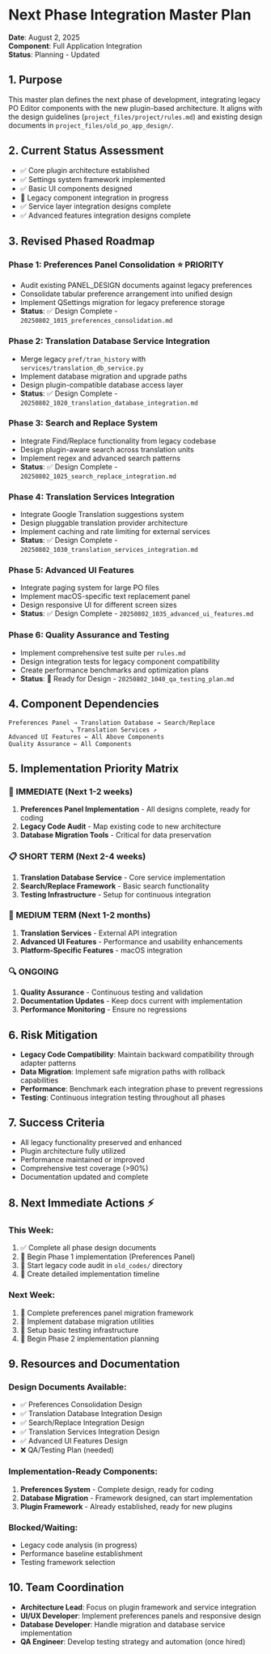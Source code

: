 # Next Phase Integration Master Plan

**Date**: August 2, 2025  
**Component**: Full Application Integration  
**Status**: Planning - Updated

## 1. Purpose
This master plan defines the next phase of development, integrating legacy PO Editor components with the new plugin-based architecture. It aligns with the design guidelines (`project_files/project/rules.md`) and existing design documents in `project_files/old_po_app_design/`.

## 2. Current Status Assessment
- ✅ Core plugin architecture established
- ✅ Settings system framework implemented
- ✅ Basic UI components designed
- 🔄 Legacy component integration in progress
- ✅ Service layer integration designs complete
- ✅ Advanced features integration designs complete

## 3. Revised Phased Roadmap

### Phase 1: Preferences Panel Consolidation ⭐ PRIORITY
- Audit existing PANEL_DESIGN documents against legacy preferences
- Consolidate tabular preference arrangement into unified design
- Implement QSettings migration for legacy preference storage
- **Status**: ✅ Design Complete - `20250802_1015_preferences_consolidation.md`

### Phase 2: Translation Database Service Integration
- Merge legacy `pref/tran_history` with `services/translation_db_service.py`
- Implement database migration and upgrade paths
- Design plugin-compatible database access layer
- **Status**: ✅ Design Complete - `20250802_1020_translation_database_integration.md`

### Phase 3: Search and Replace System
- Integrate Find/Replace functionality from legacy codebase
- Design plugin-aware search across translation units
- Implement regex and advanced search patterns
- **Status**: ✅ Design Complete - `20250802_1025_search_replace_integration.md`

### Phase 4: Translation Services Integration
- Integrate Google Translation suggestions system
- Design pluggable translation provider architecture
- Implement caching and rate limiting for external services
- **Status**: ✅ Design Complete - `20250802_1030_translation_services_integration.md`

### Phase 5: Advanced UI Features
- Integrate paging system for large PO files
- Implement macOS-specific text replacement panel
- Design responsive UI for different screen sizes
- **Status**: ✅ Design Complete - `20250802_1035_advanced_ui_features.md`

### Phase 6: Quality Assurance and Testing
- Implement comprehensive test suite per `rules.md`
- Design integration tests for legacy component compatibility
- Create performance benchmarks and optimization plans
- **Status**: 🔄 Ready for Design - `20250802_1040_qa_testing_plan.md`

## 4. Component Dependencies
```
Preferences Panel → Translation Database → Search/Replace
                 ↘ Translation Services ↗
Advanced UI Features ← All Above Components
Quality Assurance ← All Components
```

## 5. Implementation Priority Matrix

### 🚀 IMMEDIATE (Next 1-2 weeks)
1. **Preferences Panel Implementation** - All designs complete, ready for coding
2. **Legacy Code Audit** - Map existing code to new architecture
3. **Database Migration Tools** - Critical for data preservation

### 📋 SHORT TERM (Next 2-4 weeks)  
1. **Translation Database Service** - Core service implementation
2. **Search/Replace Framework** - Basic search functionality
3. **Testing Infrastructure** - Setup for continuous integration

### 🎯 MEDIUM TERM (Next 1-2 months)
1. **Translation Services** - External API integration
2. **Advanced UI Features** - Performance and usability enhancements
3. **Platform-Specific Features** - macOS integration

### 🔍 ONGOING
1. **Quality Assurance** - Continuous testing and validation
2. **Documentation Updates** - Keep docs current with implementation
3. **Performance Monitoring** - Ensure no regressions

## 6. Risk Mitigation
- **Legacy Code Compatibility**: Maintain backward compatibility through adapter patterns
- **Data Migration**: Implement safe migration paths with rollback capabilities
- **Performance**: Benchmark each integration phase to prevent regressions
- **Testing**: Continuous integration testing throughout all phases

## 7. Success Criteria
- All legacy functionality preserved and enhanced
- Plugin architecture fully utilized
- Performance maintained or improved
- Comprehensive test coverage (>90%)
- Documentation updated and complete

## 8. Next Immediate Actions ⚡

### This Week:
1. ✅ Complete all phase design documents
2. 🔄 Begin Phase 1 implementation (Preferences Panel)
3. 🔄 Start legacy code audit in `old_codes/` directory
4. 📝 Create detailed implementation timeline

### Next Week:
1. 🎯 Complete preferences panel migration framework
2. 🎯 Implement database migration utilities
3. 🎯 Setup basic testing infrastructure
4. 📝 Begin Phase 2 implementation planning

## 9. Resources and Documentation

### Design Documents Available:
- ✅ Preferences Consolidation Design
- ✅ Translation Database Integration Design  
- ✅ Search/Replace Integration Design
- ✅ Translation Services Integration Design
- ✅ Advanced UI Features Design
- ❌ QA/Testing Plan (needed)

### Implementation-Ready Components:
1. **Preferences System** - Complete design, ready for coding
2. **Database Migration** - Framework designed, can start implementation
3. **Plugin Framework** - Already established, ready for new plugins

### Blocked/Waiting:
- Legacy code analysis (in progress)
- Performance baseline establishment
- Testing framework selection

## 10. Team Coordination
- **Architecture Lead**: Focus on plugin framework and service integration
- **UI/UX Developer**: Implement preferences panels and responsive design
- **Database Developer**: Handle migration and database service implementation
- **QA Engineer**: Develop testing strategy and automation (once hired)
